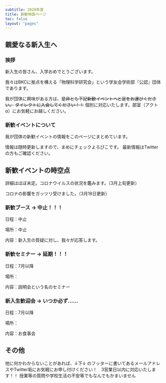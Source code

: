 ```yaml
---
subtitle: 2020年度
title: 新歓特設ページ
toc: false
layout: "pages"
---
```


## 親愛なる新入生へ
### 挨拶
新入生の皆さん、入学おめでとうございます。

我々はBKCに拠点を構える「物理科学研究会」という学友会学術部『公認』団体であります。

我が団体に興味がある方は、~~是非とも下記新歓イベントへと足をお運びください。~~
~~ダイレクトに入会してください！！~~
個別に対応いたします。部室（アクトα）にお気軽にお越しください。

### 新歓イベントについて
我が団体の新歓イベントの情報をこのページにまとめています。

情報は随時更新しますので、まめにチェックよろぴこです。
最新情報はTwitterの方もご確認ください。


## 新歓イベントの時空点
詳細はほぼ未定。コロナウイルスの状況を鑑みます。（3月上旬更新）

コロナの影響をガッツリ受けました。（3月18日更新）

### 新歓ブース -> 中止！！！
日程：中止

場所：中止

内容：新入生の質疑に対し、我々が応答します。

### 新歓セミナー -> 延期！！！
日程：7月以降

場所：

内容：説明会という名のセミナー

### 新入生歓迎会 -> いつか必ず......
日程：7月以降

場所：

内容：お食事会

## その他
他に何かわからないことがあれば、↓下↓ のフッターに書いてあるメールアドレスやTwitter垢にお気軽にお申し付けください！　3営業日以内に対応いたします！！
授業等の質問や学校生活の不安等でもなんでもかまいません
